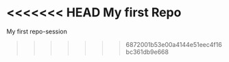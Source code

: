 <<<<<<< HEAD
My first Repo
=======
My first repo-session

>>>>>>> 6872001b53e00a4144e51eec4f16bc361db9e668
